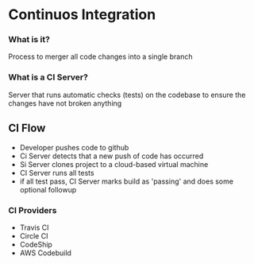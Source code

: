 # Continuos Integration

### What is it?

Process to merger all code changes into a single branch

### What is a CI Server?

Server that runs automatic checks (tests) on the codebase to ensure the changes have not broken anything

## CI Flow

- Developer pushes code to github
- Ci Server detects that a new push of code has occurred
- Si Server clones project to a cloud-based virtual machine
- CI Server runs all tests
- if all test pass, CI Server marks build as 'passing' and does some optional followup

### CI Providers

- Travis CI
- Circle CI
- CodeShip
- AWS Codebuild
